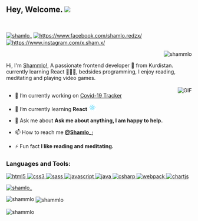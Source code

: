 <h2>Hey, Welcome. <img src="https://media.giphy.com/media/hvRJCLFzcasrR4ia7z/giphy.gif" width="25px"> </h2>
<br/>
<p align="left">
<a href="https://twitter.com/shamlo_" target="blank"><img align="center" src="https://cdn.jsdelivr.net/npm/simple-icons@3.0.1/icons/twitter.svg" alt="shamlo_" height="30" width="40" /></a>
<a href="https://fb.com/https://www.facebook.com/shamlo.redzx/" target="blank"><img align="center" src="https://cdn.jsdelivr.net/npm/simple-icons@3.0.1/icons/facebook.svg" alt="https://www.facebook.com/shamlo.redzx/" height="30" width="40" /></a>
<a href="https://instagram.com/https://www.instagram.com/x.sham.x/" target="blank"><img align="center" src="https://cdn.jsdelivr.net/npm/simple-icons@3.0.1/icons/instagram.svg" alt="https://www.instagram.com/x.sham.x/" height="30" width="40" /></a>
</p>
<p align="right"> <img src="https://komarev.com/ghpvc/?username=shammlo&label=Profile%20views&color=0e75b6&style=flat" alt="shammlo" /></p>
   <!--- ![visitors](https://visitor-badge.glitch.me/badge?page_id=shammlo.shammlo) -->
<!--- ![](https://visitor-badge.glitch.me/badge?page_id=shammlo.shammlo) -->

Hi, I'm [Shammlo!](https://github.com/shammlo), A passionate frontend developer 🚀 from Kurdistan. currently learning React 🙍🏽‍♂️, bedsides programming, I enjoy reading, meditating and playing video games.
<br />
<br />
<img align="right" alt="GIF" src="https://media.giphy.com/media/836HiJc7pgzy8iNXCn/giphy.gif" />

-   🔭 I’m currently working on [Covid-19 Tracker](https://github.com/shammlo/covid-19-Tracker/settings)

-   🌱 I’m currently learning **React** <code><img height="20" src="https://raw.githubusercontent.com/github/explore/80688e429a7d4ef2fca1e82350fe8e3517d3494d/topics/react/react.png"></code>

-   💬 Ask me about **Ask me about anything, I am happy to help.**

-   📫 How to reach me **[@Shamlo\_](https://twitter.com/Shamlo_);**

-   ⚡ Fun fact **I like reading and meditating.**

<h3 align="left">Languages and Tools:</h3>
<p align="left"> 
 <a href="https://www.w3.org/html/" target="_blank"> <img src="https://devicons.github.io/devicon/devicon.git/icons/html5/html5-original-wordmark.svg" alt="html5" width="40" height="40"/> </a> 
<a href="https://www.w3schools.com/css/" target="_blank"> <img src="https://devicons.github.io/devicon/devicon.git/icons/css3/css3-original-wordmark.svg" alt="css3" width="40" height="40"/> </a> 
 <a href="https://sass-lang.com" target="_blank"> <img src="https://devicons.github.io/devicon/devicon.git/icons/sass/sass-original.svg" alt="sass" width="40" height="40"/> </a> 
 <a href="https://developer.mozilla.org/en-US/docs/Web/JavaScript" target="_blank"> <img src="https://devicons.github.io/devicon/devicon.git/icons/javascript/javascript-original.svg" alt="javascript" width="40" height="40"/> </a> 
 <a href="https://www.java.com" target="_blank"> <img src="https://devicons.github.io/devicon/devicon.git/icons/java/java-original-wordmark.svg" alt="java" width="40" height="40"/> </a> 
<a href="https://www.w3schools.com/cs/" target="_blank"> <img src="https://devicons.github.io/devicon/devicon.git/icons/csharp/csharp-original.svg" alt="csharp" width="40" height="40"/> </a> 
 <a href="https://webpack.js.org" target="_blank"> <img src="https://devicons.github.io/devicon/devicon.git/icons/webpack/webpack-original.svg" alt="webpack" width="40" height="40"/> </a>
 <a href="https://www.chartjs.org" target="_blank"> <img src="https://www.chartjs.org/media/logo-title.svg" alt="chartjs" width="40" height="40"/> </a> 
  </p>

<p align="left"> <a href="https://twitter.com/shamlo_" target="blank"><img src="https://img.shields.io/twitter/follow/shamlo_?logo=twitter&style=for-the-badge" alt="shamlo_" /></a> </p>

<p><img align="left" src="https://github-readme-stats.vercel.app/api/top-langs?username=shammlo&show_icons=true&locale=en&layout=compact" alt="shammlo" /></p>

<p>&nbsp;<img align="center" src="https://github-readme-stats.vercel.app/api?username=shammlo&theme=monokai&show_icons=true&locale=en" alt="shammlo" /></p>

<p><img align="center" src="https://github-readme-streak-stats.herokuapp.com/?user=shammlo&" alt="shammlo" /></p>
